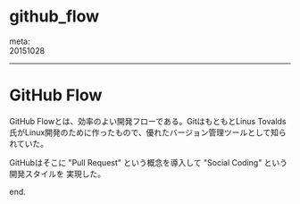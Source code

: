 github_flow
===========

meta:  
20151028

---

# GitHub Flow
GitHub Flowとは、効率のよい開発フローである。GitはもともとLinus Tovalds氏がLinux開発のために作ったもので、優れたバージョン管理ツールとして知られていた。

GitHubはそこに "Pull Request" という概念を導入して "Social Coding" という開発スタイルを
実現した。





end.
